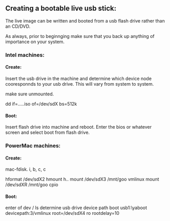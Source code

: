 
## Creating a bootable live usb stick:

The live image can be written and booted from a usb flash drive rather than an CD/DVD.  

As always, prior to beginnging make sure that you back up anything of importance
on your system. 


### Intel machines:

#### Create:


Insert the usb drive in the machine and determine which device node cooresponnds
to your usb drive.   This will vary from system to system.

make sure unmounted.

dd if=.....iso of=/dev/sdX bs=512k


#### Boot:

Insert flash drive into machine and reboot.   Enter the bios or whatever screen and select boot from flash drive.



### PowerMac machines:


#### Create:

mac-fdisk.  i, b, c, c

hformat /dev/sdX2
hmount
h..
mount /dev/sdX3 /mnt/goo
vmlinux
mount /dev/sdXR /mnt/goo
cpio



#### Boot:

enter of
dev / ls
determine usb drive device path
boot usb1:\\yaboot
devicepath:3/vmlinux root=/dev/sdX4 ro rootdelay=10

